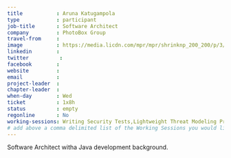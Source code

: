 ```yaml
---
title           : Aruna Katugampola
type            : participant
job-title       : Software Architect
company         : PhotoBox Group
travel-from     :
image           : https://media.licdn.com/mpr/mpr/shrinknp_200_200/p/3/005/0af/386/2fa1435.jpg
linkedin        :
twitter          :
facebook        :
website         :
email           :
project-leader  :
chapter-leader  :
when-day        : Wed
ticket          : 1x8h
status          : empty
regonline       : No
working-sessions: Writing Security Tests,Lightweight Threat Modeling Process,Threat Modeling Templates,Threat Modeling Cheat Sheet
# add above a comma delimited list of the Working Sessions you would like to attend (use the session's title)
---
```


Software Architect witha Java development background.
